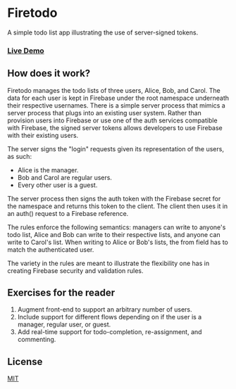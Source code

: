 Firetodo
========

A simple todo list app illustrating the use of server-signed tokens.

### [Live Demo](http://firebase.github.io/firetodo/)

How does it work?
-----------------
Firetodo manages the todo lists of three users, Alice, Bob, and Carol. The
data for each user is kept in Firebase under the root namespace underneath
their respective usernames. There is a simple server process that mimics a
server process that plugs into an existing user system. Rather than
provision users into Firebase or use one of the auth services compatible
with Firebase, the signed server tokens allows developers to use Firebase
with their existing users.

The server signs the "login" requests given its representation of the users,
as such:
  * Alice is the manager.
  * Bob and Carol are regular users.
  * Every other user is a guest.

The server process then signs the auth token with the Firebase secret for
the namespace and returns this token to the client. The client then uses it
in an auth() request to a Firebase reference.

The rules enforce the following semantics: managers can write to anyone's
todo list, Alice and Bob can write to their respective lists, and anyone can
write to Carol's list. When writing to Alice or Bob's lists, the from field
has to match the authenticated user.

The variety in the rules are meant to illustrate the flexibility one has in
creating Firebase security and validation rules.

Exercises for the reader
------------------------
  1. Augment front-end to support an arbitrary number of users.
  2. Include support for different flows depending on if the user is a manager,
regular user, or guest.
  3. Add real-time support for todo-completion, re-assignment, and commenting.

License
-------
[MIT](http://firebase.mit-license.org)
